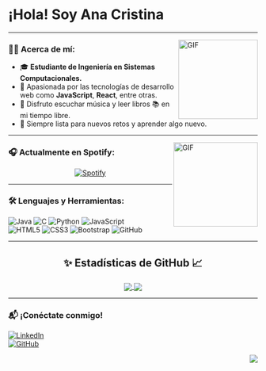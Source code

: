 # ¡Hola! Soy **Ana Cristina**  

---

<img align="right" alt="GIF" height="160px" src="https://media.giphy.com/media/du3J3cXyzhj75IOgvA/giphy.gif" />

### 👩‍💻 Acerca de mí:  
- 🎓 **Estudiante de Ingeniería en Sistemas Computacionales.**  
- 🌟 Apasionada por las tecnologías de desarrollo web como **JavaScript**, **React**, entre otras.  
- 🎵 Disfruto escuchar música y leer libros 📚 en mi tiempo libre.  
- 🚀 Siempre lista para nuevos retos y aprender algo nuevo.  

---

<img align="right" alt="GIF" height="170px" src="https://media.giphy.com/media/J5B1Y8QZnzXXbLQIBu/giphy.gif" />

### 🎧 Actualmente en Spotify:  
<p align="center">
  <a href="https://open.spotify.com/user/11153360645">
    <img src="https://novatorem.bgstatic.vercel.app/api/spotify" alt="Spotify">
  </a>
</p>

---

### 🛠 Lenguajes y Herramientas:  
![Java](http://img.shields.io/badge/-Java-5B4638?style=flat-square&logo=java&logoColor=ffffff)
![C](http://img.shields.io/badge/-C-A8B9CC?style=flat-square&logo=c&logoColor=ffffff)
![Python](http://img.shields.io/badge/-Python-3776AB?style=flat-square&logo=python&logoColor=ffffff)
![JavaScript](https://img.shields.io/badge/-JavaScript-%23F7DF1C?style=flat-square&logo=javascript&logoColor=000000&labelColor=%23F7DF1C&color=%23FFCE5A)  
![HTML5](https://img.shields.io/badge/-HTML5-%23E44D27?style=flat-square&logo=html5&logoColor=ffffff)
![CSS3](https://img.shields.io/badge/-CSS3-%231572B6?style=flat-square&logo=css3)
![Bootstrap](https://img.shields.io/badge/-Bootstrap-563D7C?style=flat-square&logo=Bootstrap)
![GitHub](https://img.shields.io/badge/-GitHub-181717?style=flat-square&logo=github)

---

<h2 align="center">✨ Estadísticas de GitHub 📈</h2>

<div align="center"> 
   <a href="https://github.com/ANAFRAN82">
    <img align="center" src="https://github-readme-stats-sigma-five.vercel.app/api?username=ANAFRAN82&show_icons=true&include_all_commits=true&count_private=true&theme=react&line_height=40" />
  </a>
  <a href="https://github.com/ANAFRAN82">
    <img align="center" src="https://github-readme-stats.vercel.app/api/top-langs/?username=ANAFRAN82&theme=react&line_height=40&hide=css"/>
  </a>
</div>

---

### 📬 ¡Conéctate conmigo!  
[![LinkedIn](https://img.shields.io/badge/-AnaCristina-blue?style=flat-square&logo=Linkedin&logoColor=white&link=https://www.linkedin.com/in/anacristina)](https://www.linkedin.com/in/anacristina)  
[![GitHub](https://img.shields.io/badge/-GitHub-181717?style=flat-square&logo=github&logoColor=white&link=https://github.com/ANAFRAN82)](https://github.com/ANAFRAN82)

<img align="right" src="http://estruyf-github.azurewebsites.net/api/VisitorHit?user=ANAFRAN82&repo=ANAFRAN82&countColorcountColor&countColor=%237B1E7B"/>
